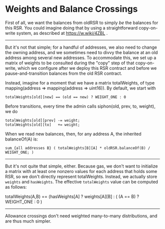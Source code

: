 Weights and Balance Crossings
=============================

First of all, we want the balances from oldRSR to simply *be* the balances for this
RSR. You could imagine doing that by using a straightforward copy-on-write system, as
described at https://w.wiki/4ZBL .

----

But it's not that simple; for a handful of addresses, we also need to change the
owning address, and we sometimes need to divvy the balance at an old address among
several new addresses.  To accommodate this, we set up a matrix of weights to be
consulted during the "copy" step of that copy-on-write, which we configure after we
deploy this RSR contract and before we pause-and-transition balances from the old RSR
contract.

Instead, imagine for a moment that we have a matrix totalWeights, of type
mapping(address => mapping(address => uint16)). By default, we start with

    totalWeights[old][new] == (old == new) ? WEIGHT_ONE : 0

Before transitions, every time the admin calls siphon(old, prev, to, weight), we do

    totalWeights[old][prev] -= weight;
    totalWeights[old][to]   += weight;

When we read new balances, then, for any address A, the inherited balanceOf(A) is:

    sum_{all addresses B} ( totalWeights[B][A] * oldRSR.balanceOf(B) / WEIGHT_ONE; )

----

But it's not quite that simple, either. Because gas, we don't want to initialize a
matrix with at least one nonzero values for each address that holds some RSR, so we
don't directly represent totalWeights. Instead, we actually store `weights` and
`hasWeights`. The effective `totalWeights` value can be computed as follows:

   totalWeights(A,B) == (hasWeights[A] ? weights[A][B] : ( (A == B) ? WEIGHT_ONE : 0 )

----

Allowance crossings don't need weighted many-to-many distributions, and are thus much
simpler.

